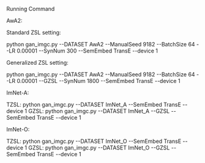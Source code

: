 Running Command

AwA2:

Standard ZSL setting:

python gan_imgc.py --DATASET AwA2 --ManualSeed 9182 --BatchSize 64 --LR 0.00001 --SynNum 300 --SemEmbed TransE --device 1

Generalized ZSL setting:

python gan_imgc.py --DATASET AwA2 --ManualSeed 9182 --BatchSize 64 --LR 0.00001 --GZSL --SynNum 1800 --SemEmbed TransE --device 1



ImNet-A:

TZSL:
python gan_imgc.py --DATASET ImNet_A --SemEmbed TransE --device 1
GZSL:
python gan_imgc.py --DATASET ImNet_A --GZSL --SemEmbed TransE --device 1


ImNet-O:

TZSL:
python gan_imgc.py --DATASET ImNet_O --SemEmbed TransE --device 1
GZSL:
python gan_imgc.py --DATASET ImNet_O --GZSL --SemEmbed TransE --device 1



